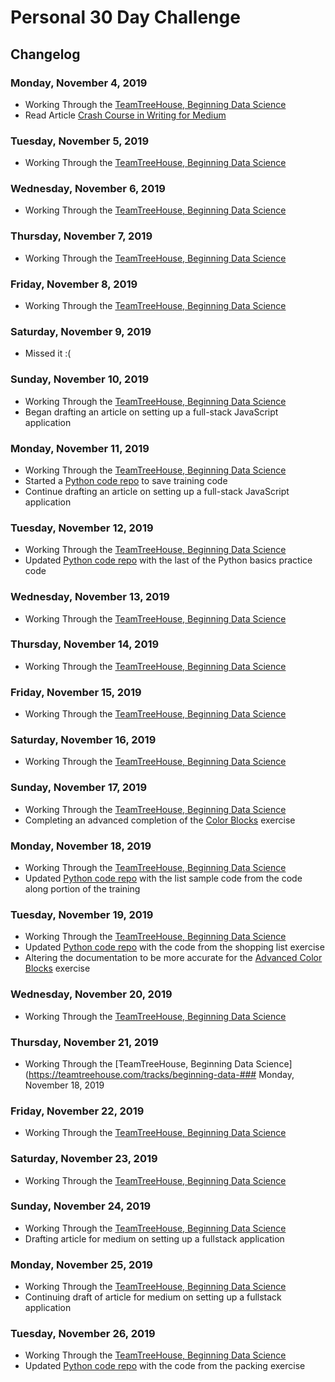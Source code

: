 # Personal 30 Day Challenge


## Changelog


### Monday, November 4, 2019

- Working Through the [TeamTreeHouse, Beginning Data Science](https://teamtreehouse.com/tracks/beginning-data-science)
- Read Article [Crash Course in Writing for Medium](https://medium.com/furious-growth/crash-course-in-writing-for-medium-b844461a9c8e)


### Tuesday, November 5, 2019

- Working Through the [TeamTreeHouse, Beginning Data Science](https://teamtreehouse.com/tracks/beginning-data-science)


### Wednesday, November 6, 2019

- Working Through the [TeamTreeHouse, Beginning Data Science](https://teamtreehouse.com/tracks/beginning-data-science)


### Thursday, November 7, 2019

- Working Through the [TeamTreeHouse, Beginning Data Science](https://teamtreehouse.com/tracks/beginning-data-science)


### Friday, November 8, 2019

- Working Through the [TeamTreeHouse, Beginning Data Science](https://teamtreehouse.com/tracks/beginning-data-science)


### Saturday, November 9, 2019

- Missed it :(


### Sunday, November 10, 2019

- Working Through the [TeamTreeHouse, Beginning Data Science](https://teamtreehouse.com/tracks/beginning-data-science)
- Began drafting an article on setting up a full-stack JavaScript application


### Monday, November 11, 2019

- Working Through the [TeamTreeHouse, Beginning Data Science](https://teamtreehouse.com/tracks/beginning-data-science)
- Started a [Python code repo](https://github.com/myronschippers/training-track-python) to save training code
- Continue drafting an article on setting up a full-stack JavaScript application


### Tuesday, November 12, 2019

- Working Through the [TeamTreeHouse, Beginning Data Science](https://teamtreehouse.com/tracks/beginning-data-science)
- Updated [Python code repo](https://github.com/myronschippers/training-track-python) with the last of the Python basics practice code


### Wednesday, November 13, 2019

- Working Through the [TeamTreeHouse, Beginning Data Science](https://teamtreehouse.com/tracks/beginning-data-science)


### Thursday, November 14, 2019

- Working Through the [TeamTreeHouse, Beginning Data Science](https://teamtreehouse.com/tracks/beginning-data-science)


### Friday, November 15, 2019

- Working Through the [TeamTreeHouse, Beginning Data Science](https://teamtreehouse.com/tracks/beginning-data-science)


### Saturday, November 16, 2019

- Working Through the [TeamTreeHouse, Beginning Data Science](https://teamtreehouse.com/tracks/beginning-data-science)


### Sunday, November 17, 2019

- Working Through the [TeamTreeHouse, Beginning Data Science](https://teamtreehouse.com/tracks/beginning-data-science)
- Completing an advanced completion of the [Color Blocks](https://github.com/myronschippers/advanced-color-blocks) exercise 


### Monday, November 18, 2019

- Working Through the [TeamTreeHouse, Beginning Data Science](https://teamtreehouse.com/tracks/beginning-data-science)
- Updated [Python code repo](https://github.com/myronschippers/training-track-python) with the list sample code from the code along portion of the training


### Tuesday, November 19, 2019

- Working Through the [TeamTreeHouse, Beginning Data Science](https://teamtreehouse.com/tracks/beginning-data-science)
- Updated [Python code repo](https://github.com/myronschippers/training-track-python) with the code from the shopping list exercise
- Altering the documentation to be more accurate for the [Advanced Color Blocks](https://github.com/myronschippers/advanced-color-blocks) exercise


### Wednesday, November 20, 2019

- Working Through the [TeamTreeHouse, Beginning Data Science](https://teamtreehouse.com/tracks/beginning-data-science)


### Thursday, November 21, 2019

- Working Through the [TeamTreeHouse, Beginning Data Science](https://teamtreehouse.com/tracks/beginning-data-### Monday, November 18, 2019


### Friday, November 22, 2019

- Working Through the [TeamTreeHouse, Beginning Data Science](https://teamtreehouse.com/tracks/beginning-data-science)


### Saturday, November 23, 2019

- Working Through the [TeamTreeHouse, Beginning Data Science](https://teamtreehouse.com/tracks/beginning-data-science)


### Sunday, November 24, 2019

- Working Through the [TeamTreeHouse, Beginning Data Science](https://teamtreehouse.com/tracks/beginning-data-science)
- Drafting article for medium on setting up a fullstack application


### Monday, November 25, 2019

- Working Through the [TeamTreeHouse, Beginning Data Science](https://teamtreehouse.com/tracks/beginning-data-science)
- Continuing draft of article for medium on setting up a fullstack application


### Tuesday, November 26, 2019

- Working Through the [TeamTreeHouse, Beginning Data Science](https://teamtreehouse.com/tracks/beginning-data-science)
- Updated [Python code repo](https://github.com/myronschippers/training-track-python) with the code from the packing exercise